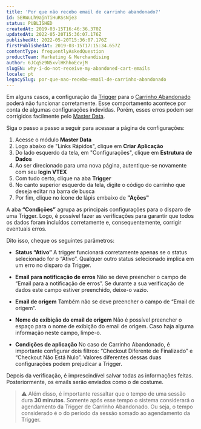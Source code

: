```yaml
---
title: 'Por que não recebo email de carrinho abandonado?'
id: 5ERWuLh9ajnTiHuRSsNje3
status: PUBLISHED
createdAt: 2019-03-15T16:46:36.370Z
updatedAt: 2022-05-20T15:36:07.176Z
publishedAt: 2022-05-20T15:36:07.176Z
firstPublishedAt: 2019-03-15T17:15:34.657Z
contentType: frequentlyAskedQuestion
productTeam: Marketing & Merchandising
author: 6JCq5z9N5xvlHKhhoEcvjM
slugEN: why-i-do-not-receive-my-abandoned-cart-emails
locale: pt
legacySlug: por-que-nao-recebo-email-de-carrinho-abandonado
---
```


Em alguns casos, a configuração da [Trigger](https://help.vtex.com/pt/tutorial/criando-trigger-no-master-data?locale=pt "Trigger") para o [Carrinho Abandonado](https://help.vtex.com/pt/tutorial/setting-up-abandoned-carts--tutorials_740#) poderá não funcionar corretamente. Esse comportamento acontece por conta de algumas configurações indevidas. Porém, esses erros podem ser corrigidos facilmente pelo [Master Data](https://help.vtex.com/pt/tutorial/o-que-e-o-master-data?locale=pt).

Siga o passo a passo a seguir para acessar a página de configurações:

1. Acesse o módulo __Master Data__
2. Logo abaixo de "Links Rápidos", clique em __Criar Aplicação__
3. Do lado esquerdo da tela, em "Configurações", clique em __Estrutura de Dados__
4. Ao ser direcionado para uma nova página, autentique-se novamente com seu __login VTEX__ 
5. Com tudo certo, clique na aba __Trigger__
6. No canto superior esquerdo da tela, digite o código do carrinho que deseja editar na barra de busca
7. Por fim, clique no ícone de lápis embaixo de __"Ações"__ 

A aba __“Condições”__ agrupa as principais configurações para o disparo de uma Trigger. Logo, é possível fazer as verificações para garantir que todos os dados foram incluídos corretamente e, consequentemente, corrigir eventuais erros.

Dito isso, cheque os seguintes parâmetros:
- __Status “Ativo”__
A trigger funcionará corretamente apenas se o status selecionado for o “Ativo”. Qualquer outro status selecionado implica em um erro no disparo da Trigger.

- __Email para notificação de erros__
Não se deve preencher o campo de “Email para a notificação de erros”. Se durante a sua verificação de dados este campo estiver preenchido, deixe-o vazio. 

- __Email de origem__
Também não se deve preencher o campo de “Email de origem”.

- __Nome de exibição do email de origem__ 
Não é possível preencher o espaço para o nome de exibição do email de origem. Caso haja alguma informação neste campo, limpe-o.

- __Condições de aplicação__
No caso de Carrinho Abandonado, é importante configurar dois filtros: “Checkout Diferente de Finalizado” e “Checkout Não Está Nulo”. Valores diferentes dessas duas configurações podem prejudicar a Trigger. 

Depois da verificação, é imprescindível salvar todas as informações feitas. Posteriormente, os emails serão enviados como o de costume. 

>⚠️ Além disso, é importante ressaltar que o tempo de uma sessão dura **30 minutos**. Somente após esse tempo o sistema considerará o agendamento da Trigger de Carrinho Abandonado. Ou seja, o tempo considerado é o do período da sessão somado ao agendamento da Trigger.
